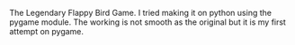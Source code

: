 The Legendary Flappy Bird Game.
I tried making it on python using the pygame module.
The working is not smooth as the original but it is my first attempt on pygame.

